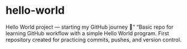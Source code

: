 # hello-world
Hello World project — starting my GitHub journey 🚀”  “Basic repo for learning GitHub workflow with a simple Hello World program. First repository created for practicing commits, pushes, and version control.

